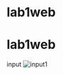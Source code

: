 # lab1web
# lab1web
input
![input1](https://user-images.githubusercontent.com/56245966/112981995-22c65300-9186-11eb-8bf9-cd7081fe8971.png)
